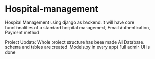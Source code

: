 # Hospital-management

Hospital Management using django as backend. It will have core functionalities of a standard hospital management, Email Authentication, Payment method

Project Update:
Whole project structure has been made
All Database, schema and tables are created (Models.py in every app)
Full admin UI is done
   